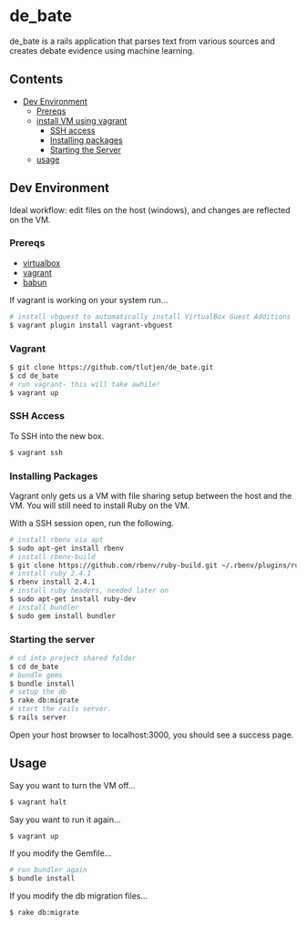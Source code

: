 # de_bate

de_bate is a rails application that parses text from various sources and creates debate evidence using machine learning.

## Contents
- [Dev Environment](#Dev-Environment)
  - [Prereqs](#prereqs)
  - [install VM using vagrant](#vagrant)
    - [SSH access](#ssh-access)
    - [Installing packages](#installing-packages)
    - [Starting the Server](#starting-the-server)
  - [usage](#usage)

## Dev Environment

Ideal workflow: edit files on the host (windows), and changes are reflected on the VM.

### Prereqs

- [virtualbox](https://www.virtualbox.org/wiki/VirtualBox)
- [vagrant](https://www.vagrantup.com/)
- [babun](http://babun.github.io/)

If vagrant is working on your system run...

```bash
# install vbguest to automatically install VirtualBox Guest Additions
$ vagrant plugin install vagrant-vbguest
```

### Vagrant

```bash
$ git clone https://github.com/tlutjen/de_bate.git
$ cd de_bate
# run vagrant- this will take awhile!
$ vagrant up
```

### SSH Access

To SSH into the new box.

```bash
$ vagrant ssh
```

### Installing Packages

Vagrant only gets us a VM with file sharing setup between the host and the VM. You will still need to install Ruby on the VM.

With a SSH session open, run the following.
```bash
# install rbenv via apt
$ sudo apt-get install rbenv
# install rbenv-build
$ git clone https://github.com/rbenv/ruby-build.git ~/.rbenv/plugins/ruby-build
# install ruby 2.4.1
$ rbenv install 2.4.1
# install ruby headers, needed later on
$ sudo apt-get install ruby-dev
# install bundler
$ sudo gem install bundler
```

### Starting the server

```bash
# cd into project shared folder
$ cd de_bate
# bundle gems
$ bundle install
# setup the db
$ rake db:migrate
# start the rails server.
$ rails server
```

Open your host browser to localhost:3000, you should see a success page.


## Usage

Say you want to turn the VM off...

```bash
$ vagrant halt
```

Say you want to run it again...

```bash
$ vagrant up
```

If you modify the Gemfile...

```bash
# run bundler again
$ bundle install
```

If you modify the db migration files...

```bash
$ rake db:migrate
```
